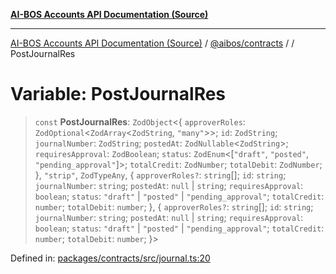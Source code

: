 [**AI-BOS Accounts API Documentation (Source)**](../../../README.md)

***

[AI-BOS Accounts API Documentation (Source)](../../../README.md) / [@aibos/contracts](../README.md) / [](../README.md) / PostJournalRes

# Variable: PostJournalRes

> `const` **PostJournalRes**: `ZodObject`\<\{ `approverRoles`: `ZodOptional`\<`ZodArray`\<`ZodString`, `"many"`\>\>; `id`: `ZodString`; `journalNumber`: `ZodString`; `postedAt`: `ZodNullable`\<`ZodString`\>; `requiresApproval`: `ZodBoolean`; `status`: `ZodEnum`\<\[`"draft"`, `"posted"`, `"pending_approval"`\]\>; `totalCredit`: `ZodNumber`; `totalDebit`: `ZodNumber`; \}, `"strip"`, `ZodTypeAny`, \{ `approverRoles?`: `string`[]; `id`: `string`; `journalNumber`: `string`; `postedAt`: `null` \| `string`; `requiresApproval`: `boolean`; `status`: `"draft"` \| `"posted"` \| `"pending_approval"`; `totalCredit`: `number`; `totalDebit`: `number`; \}, \{ `approverRoles?`: `string`[]; `id`: `string`; `journalNumber`: `string`; `postedAt`: `null` \| `string`; `requiresApproval`: `boolean`; `status`: `"draft"` \| `"posted"` \| `"pending_approval"`; `totalCredit`: `number`; `totalDebit`: `number`; \}\>

Defined in: [packages/contracts/src/journal.ts:20](https://github.com/pohlai88/accounts/blob/48103fb36d28b2b9bfb33472b6de2f719773cde9/packages/contracts/src/journal.ts#L20)
